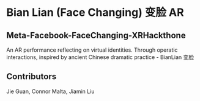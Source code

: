 # Bian Lian (Face Changing) 变脸 AR
## Meta-Facebook-FaceChanging-XRHackthone

An AR performance reflecting on virtual identities. Through operatic interactions, inspired by ancient Chinese dramatic practice - BianLian 变脸

## Contributors
Jie Guan, Connor Malta, Jiamin Liu
